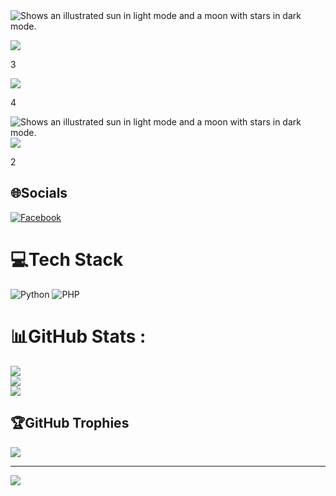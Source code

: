 
<picture>



  <source media="(prefers-color-scheme: dark)" srcset="https://raw.githubusercontent.com/lpham0734/images_gif/main/wallpaperflare.com_wallpaper (4).jpg">



  <source media="(prefers-color-scheme: light)" srcset="https://raw.githubusercontent.com/lpham0734/images_gif/main/wallpaperflare.com_wallpaper (4).jpg">



  <img alt="Shows an illustrated sun in light mode and a moon with stars in dark mode." src="https://raw.githubusercontent.com/lpham0734/images_gif/main/wallpaperflare.com_wallpaper (4).jpg">



</picture>


<picture>

  <source media="(prefers-color-scheme: dark)" srcset="https://git.io/typing-svg"><img src="http://readme-typing-svg.herokuapp.com?font=Fira+Code&size=25&duration=18000&pause=1000&color=F73DD6&center=true&vCenter=true&width=435&lines=Yosuga+no+Sora">

3

  <source media="(prefers-color-scheme: light)" srcset="https://git.io/typing-svg"><img src="http://readme-typing-svg.herokuapp.com?font=Fira+Code&size=25&duration=18000&pause=1000&color=F73DD6&center=true&vCenter=true&width=435&lines=Yosuga+no+Sora">

4

  <img alt="Shows an illustrated sun in light mode and a moon with stars in dark mode." src="https://git.io/typing-svg"><img src="http://readme-typing-svg.herokuapp.com?font=Fira+Code&size=25&duration=18000&pause=1000&color=F73DD6&center=true&vCenter=true&width=435&lines=Yosuga+no+Sora">

2

</picture>


## 🌐Socials
[![Facebook](https://img.shields.io/badge/Facebook-%231877F2.svg?logo=Facebook&logoColor=white)](https://facebook.com/v2rayNG) 
# 💻Tech Stack
![Python](https://img.shields.io/badge/python-3670A0?style=plastic&logo=python&logoColor=ffdd54) ![PHP](https://img.shields.io/badge/php-%23777BB4.svg?style=plastic&logo=php&logoColor=white)
 # 📊GitHub Stats :
![](https://github-readme-stats.vercel.app/api?username=lpham0734&theme=blue-green&hide_border=false&include_all_commits=true&count_private=true)<br/>
![](https://github-readme-streak-stats.herokuapp.com/?user=lpham0734&theme=blue-green&hide_border=false)<br/>
![](https://github-readme-stats.vercel.app/api/top-langs/?username=lpham0734&theme=blue-green&hide_border=false&include_all_commits=true&count_private=true&layout=compact)

## 🏆GitHub Trophies
![](https://github-trophies.vercel.app/?username=lpham0734&theme=radical&no-frame=false&no-bg=false&margin-w=4)

---
[![](https://visitcount.itsvg.in/api?id=lpham0734&icon=4&color=7)](https://visitcount.itsvg.in)






